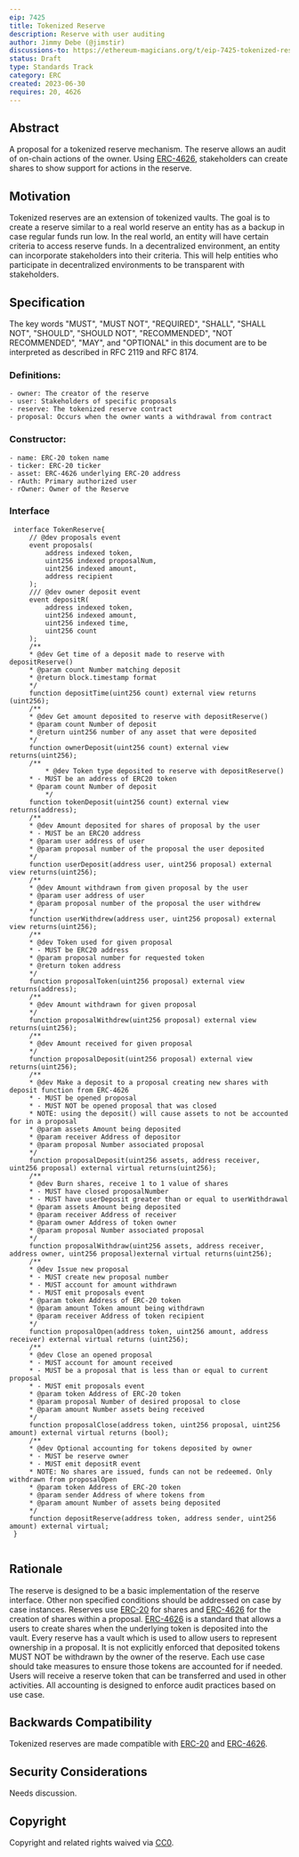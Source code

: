 ```yaml
---
eip: 7425
title: Tokenized Reserve
description: Reserve with user auditing
author: Jimmy Debe (@jimstir)
discussions-to: https://ethereum-magicians.org/t/eip-7425-tokenized-reserve/15297
status: Draft
type: Standards Track
category: ERC
created: 2023-06-30
requires: 20, 4626
---
```


## Abstract

A proposal for a tokenized reserve mechanism. The reserve allows an audit of on-chain actions of the owner. Using [ERC-4626](../EIPS/eip-4626.md), stakeholders can create shares to show support for actions in the reserve.

## Motivation

Tokenized reserves are an extension of tokenized vaults. The goal is to create a reserve similar to a real world reserve an entity has as a backup in case regular funds run low. In the real world, an entity will have certain criteria to access reserve funds. In a decentralized environment, an entity can incorporate stakeholders into their criteria. This will help entities who participate in decentralized environments to be transparent with stakeholders.

## Specification

The key words "MUST", "MUST NOT", "REQUIRED", "SHALL", "SHALL NOT", "SHOULD", "SHOULD NOT", "RECOMMENDED", "NOT RECOMMENDED", "MAY", and "OPTIONAL" in this document are to be interpreted as described in RFC 2119 and RFC 8174.

### Definitions:

	- owner: The creator of the reserve
	- user: Stakeholders of specific proposals
	- reserve: The tokenized reserve contract
	- proposal: Occurs when the owner wants a withdrawal from contract
 
### Constructor:
 
 	- name: ERC-20 token name
  	- ticker: ERC-20 ticker
   	- asset: ERC-4626 underlying ERC-20 address
	- rAuth: Primary authorized user
	- rOwner: Owner of the Reserve
 
### Interface
    
   ``` solidity
    interface TokenReserve{
	    // @dev proposals event
	    event proposals(
	    	address indexed token,
	    	uint256 indexed proposalNum,
	    	uint256 indexed amount,
	    	address recipient
	    );
	    /// @dev owner deposit event
	    event depositR(
	    	address indexed token,
	    	uint256 indexed amount,
	    	uint256 indexed time,
	    	uint256 count
	    );
	    /** 
	    * @dev Get time of a deposit made to reserve with depositReserve()
	    * @param count Number matching deposit
	    * @return block.timestamp format
	    */
	    function depositTime(uint256 count) external view returns (uint256);
	    /** 
	    * @dev Get amount deposited to reserve with depositReserve() 
	    * @param count Number of deposit
	    * @return uint256 number of any asset that were deposited
	    */
	    function ownerDeposit(uint256 count) external view returns(uint256);
	    /**
    	    * @dev Token type deposited to reserve with depositReserve()
	    * - MUST be an address of ERC20 token
	    * @param count Number of deposit
    	    */
	    function tokenDeposit(uint256 count) external view returns(address);
	    /**
	    * @dev Amount deposited for shares of proposal by the user
	    * - MUST be an ERC20 address
	    * @param user address of user
	    * @param proposal number of the proposal the user deposited
	    */
	    function userDeposit(address user, uint256 proposal) external view returns(uint256);
	    /**
	    * @dev Amount withdrawn from given proposal by the user
	    * @param user address of user
	    * @param proposal number of the proposal the user withdrew
	    */
	    function userWithdrew(address user, uint256 proposal) external view returns(uint256);
	    /**
	    * @dev Token used for given proposal
	    * - MUST be ERC20 address
	    * @param proposal number for requested token
	    * @return token address
	    */
	    function proposalToken(uint256 proposal) external view returns(address);
	    /**
	    * @dev Amount withdrawn for given proposal
	    */
	    function proposalWithdrew(uint256 proposal) external view returns(uint256);
	    /**
	    * @dev Amount received for given proposal
	    */
	    function proposalDeposit(uint256 proposal) external view returns(uint256);
	    /**
	    * @dev Make a deposit to a proposal creating new shares with deposit function from ERC-4626
	    * - MUST be opened proposal
	    * - MUST NOT be opened proposal that was closed
	    * NOTE: using the deposit() will cause assets to not be accounted for in a proposal
	    * @param assets Amount being deposited
	    * @param receiver Address of depositor
	    * @param proposal Number associated proposal
	    */
	    function proposalDeposit(uint256 assets, address receiver, uint256 proposal) external virtual returns(uint256);
	    /**
	    * @dev Burn shares, receive 1 to 1 value of shares
	    * - MUST have closed proposalNumber
	    * - MUST have userDeposit greater than or equal to userWithdrawal
	    * @param assets Amount being deposited
	    * @param receiver Address of receiver
	    * @param owner Address of token owner
	    * @param proposal Number associated proposal
	    */
	    function proposalWithdraw(uint256 assets, address receiver, address owner, uint256 proposal)external virtual returns(uint256);
	    /**
	    * @dev Issue new proposal
	    * - MUST create new proposal number
	    * - MUST account for amount withdrawn
	    * - MUST emit proposals event
	    * @param token Address of ERC-20 token
	    * @param amount Token amount being withdrawn
	    * @param receiver Address of token recipient
	    */
	    function proposalOpen(address token, uint256 amount, address receiver) external virtual returns (uint256);
	    /**
	    * @dev Close an opened proposal
	    * - MUST account for amount received
	    * - MUST be a proposal that is less than or equal to current proposal
	    * - MUST emit proposals event
	    * @param token Address of ERC-20 token
	    * @param proposal Number of desired proposal to close
	    * @param amount Number assets being received
	    */
	    function proposalClose(address token, uint256 proposal, uint256 amount) external virtual returns (bool);
	    /**
	    * @dev Optional accounting for tokens deposited by owner
	    * - MUST be reserve owner
	    * - MUST emit depositR event
	    * NOTE: No shares are issued, funds can not be redeemed. Only withdrawn from proposalOpen
	    * @param token Address of ERC-20 token
	    * @param sender Address of where tokens from
	    * @param amount Number of assets being deposited
	    */
	    function depositReserve(address token, address sender, uint256 amount) external virtual;
    }
    
   ```

## Rationale

The reserve is designed to be a basic implementation of the reserve interface. Other non specified conditions should be addressed on case by case instances. Reserves use [ERC-20](../EIPS/eip-20.md) for shares and [ERC-4626](../EIPS/eip-4626.md) for the creation of shares within a proposal. [ERC-4626](../EIPS/eip-4626.md) is a standard that allows a users to create shares when the underlying token is deposited into the vault. Every reserve has a vault which is used to allow users to represent ownership in a proposal. It is not explicitly enforced that deposited tokens MUST NOT be withdrawn by the owner of the reserve. Each use case should take measures to ensure those tokens are accounted for if needed. Users will receive a reserve token that can be transferred and used in other activities. All accounting is designed to enforce audit practices based on use case. 

## Backwards Compatibility

Tokenized reserves are made compatible with [ERC-20](../EIPS/eip-20.md) and [ERC-4626](../EIPS/eip-4626.md).

## Security Considerations

Needs discussion.

## Copyright

Copyright and related rights waived via [CC0](../LICENSE.md).
